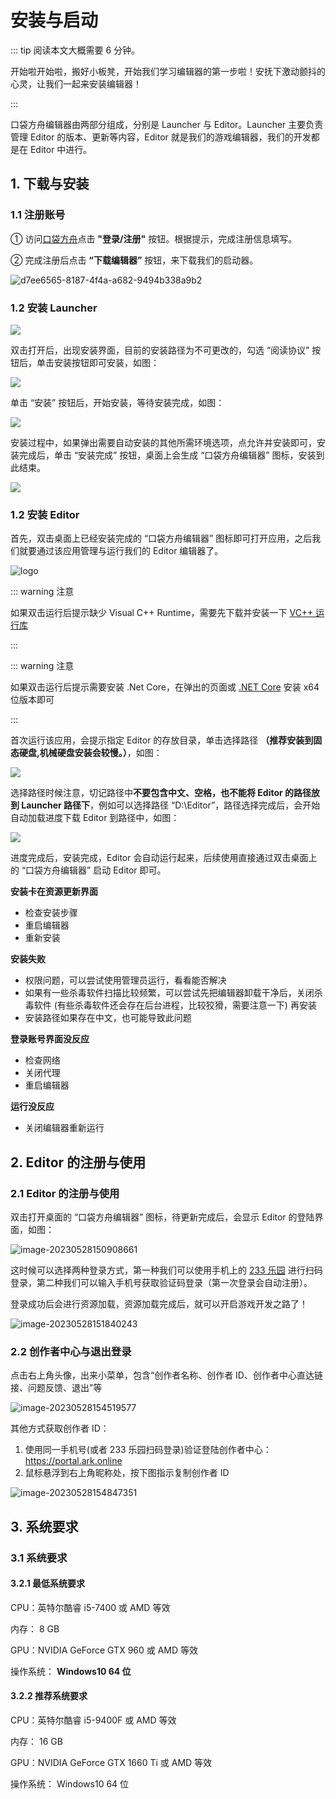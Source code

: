 # 安装与启动

::: tip 阅读本文大概需要 6 分钟。

开始啦开始啦，搬好小板凳，开始我们学习编辑器的第一步啦！安抚下激动颤抖的心灵，让我们一起来安装编辑器！

:::

口袋方舟编辑器由两部分组成，分别是 Launcher 与 Editor。Launcher 主要负责管理 Editor 的版本、更新等内容，Editor 就是我们的游戏编辑器，我们的开发都是在 Editor 中进行。

## 1. 下载与安装

### 1.1 注册账号
① 访问[口袋方舟](https://creator.ark.online/)点击 **"登录/注册"** 按钮。根据提示，完成注册信息填写。

② 完成注册后点击 **“下载编辑器”** 按钮，来下载我们的启动器。

![d7ee6565-8187-4f4a-a682-9494b338a9b2](https://arkimg.ark.online/d7ee6565-8187-4f4a-a682-9494b338a9b2.jpg)

### 1.2 安装 Launcher

![](https://arkimg.ark.online/learn_1_1_downloadOver.webp)

双击打开后，出现安装界面，目前的安装路径为不可更改的，勾选 “阅读协议” 按钮后，单击安装按钮即可安装，如图：

![](https://wstatic-a1.233leyuan.com/productdocs/static/boxcnKL912raNmbx79FpTwNnbeM.png)

单击 “安装” 按钮后，开始安装，等待安装完成，如图：

![](https://wstatic-a1.233leyuan.com/productdocs/static/boxcnhqpkDdbJKEKGRSNU3KTrad.png)

安装过程中，如果弹出需要自动安装的其他所需环境选项，点允许并安装即可，安装完成后，单击 “安装完成” 按钮，桌面上会生成 “口袋方舟编辑器” 图标，安装到此结束。

![](https://wstatic-a1.233leyuan.com/productdocs/static/boxcn4JK4iqDxikVLmst5PMGSnO.png)

### 1.2 安装 Editor

首先，双击桌面上已经安装完成的 “口袋方舟编辑器” 图标即可打开应用，之后我们就要通过该应用管理与运行我们的 Editor 编辑器了。

![logo](https://arkimg.ark.online/logo.jpg)

::: warning 注意

如果双击运行后提示缺少 Visual C++ Runtime，需要先下载并安装一下 [VC++ 运行库](http://www.winwin7.com/soft/15951.html)

:::

::: warning 注意

如果双击运行后提示需要安装 .Net Core，在弹出的页面或 [.NET Core](https://dotnet.microsoft.com/zh-cn/download/dotnet/3.1) 安装 x64 位版本即可

:::

首次运行该应用，会提示指定 Editor 的存放目录，单击选择路径 **（推荐安装到固态硬盘,机械硬盘安装会较慢。）**，如图：

![](https://arkimg.ark.online/uCegAJqwNT81694507897.webp)

选择路径时候注意，切记路径中**不要包含中文、空格，也不能将 Editor 的路径放到 Launcher 路径下**，例如可以选择路径 “D:\Editor”，路径选择完成后，会开始自动加载进度下载 Editor 到路径中，如图：

![](https://arkimg.ark.online/vHmDzhGjOV61694507321.webp)

进度完成后，安装完成，Editor 会自动运行起来，后续使用直接通过双击桌面上的 “口袋方舟编辑器” 启动 Editor 即可。

**安装卡在资源更新界面**

- 检查安装步骤
- 重启编辑器
- 重新安装

**安装失败**

- 权限问题，可以尝试使用管理员运行，看看能否解决
- 如果有一些杀毒软件扫描比较频繁，可以尝试先把编辑器卸载干净后，关闭杀毒软件 (有些杀毒软件还会存在后台进程，比较狡猾，需要注意一下) 再安装
- 安装路径如果存在中文，也可能导致此问题

**登录账号界面没反应**

- 检查网络
- 关闭代理
- 重启编辑器

**运行没反应**

- 关闭编辑器重新运行

## 2. Editor 的注册与使用

### 2.1 Editor 的注册与使用

双击打开桌面的 “口袋方舟编辑器” 图标，待更新完成后，会显示 Editor 的登陆界面，如图：

![image-20230528150908661](https://arkimg.ark.online/image-20230528150908661.webp)

这时候可以选择两种登录方式，第一种我们可以使用手机上的 [233 乐园](https://www.233leyuan.com/) 进行扫码登录，第二种我们可以输入手机号获取验证码登录（第一次登录会自动注册）。

登录成功后会进行资源加载，资源加载完成后，就可以开启游戏开发之路了！

![image-20230528151840243](https://arkimg.ark.online/image-20230528151840243.webp)

### 2.2 创作者中心与退出登录

点击右上角头像，出来小菜单，包含“创作者名称、创作者 ID、创作者中心直达链接、问题反馈、退出”等

![image-20230528154519577](https://arkimg.ark.online/image-20230528154519577.webp)

其他方式获取创作者 ID：

1. 使用同一手机号(或者 233 乐园扫码登录)验证登陆创作者中心：https://portal.ark.online
2. 鼠标悬浮到右上角昵称处，按下图指示复制创作者 ID

![image-20230528154847351](https://arkimg.ark.online/image-20230528154847351.webp)

## 3. 系统要求

### 3.1 系统要求

#### 3.2.1 最低系统要求

CPU：英特尔酷睿 i5-7400 或 AMD 等效

内存： 8 GB

GPU：NVIDIA GeForce GTX 960 或 AMD 等效

操作系统： **Windows10 64 位**

#### 3.2.2 推荐系统要求

CPU：英特尔酷睿 i5-9400F 或 AMD 等效

内存： 16 GB

GPU：NVIDIA GeForce GTX 1660 Ti  或 AMD 等效

操作系统： Windows10 64 位
